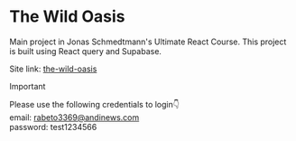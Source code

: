 # The Wild Oasis

Main project in Jonas Schmedtmann's Ultimate React Course. This project is built using React query and Supabase.

Site link: [the-wild-oasis](https://the-wild-oasis-yozan.vercel.app)

> [!IMPORTANT]
> Please use the following credentials to login👇<br>
> email: rabeto3369@andinews.com<br>
> password: test1234566

